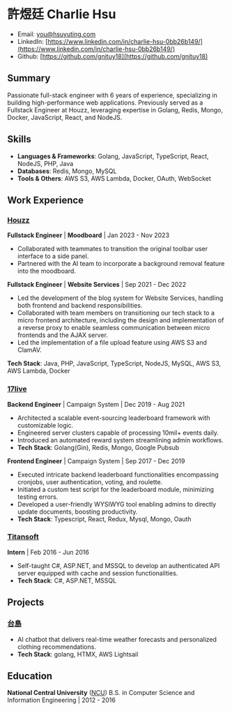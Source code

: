 # 許煜廷 Charlie Hsu

- Email: [you@hsuyuting.com](you@hsuyuting.com)
- LinkedIn: [https://www.linkedin.com/in/charlie-hsu-0bb26b149/](https://www.linkedin.com/in/charlie-hsu-0bb26b149/)
- Github: [https://github.com/gnituy18](https://github.com/gnituy18)

## Summary
Passionate full-stack engineer with 6 years of experience, specializing in building high-performance web applications. Previously served as a Fullstack Engineer at Houzz, leveraging expertise in Golang, Redis, Mongo, Docker, JavaScript, React, and NodeJS.

## Skills
- **Languages & Frameworks**: Golang, JavaScript, TypeScript, React, NodeJS, PHP, Java
- **Databases**: Redis, Mongo, MySQL
- **Tools & Others**: AWS S3, AWS Lambda, Docker, OAuth, WebSocket

## Work Experience
### [Houzz](https://houzz.com)

**Fullstack Engineer** | **Moodboard** | Jan 2023 - Nov 2023
- Collaborated with teammates to transition the original toolbar user interface to a side panel.
- Partnered with the AI team to incorporate a background removal feature into the moodboard.

**Fullstack Engineer** | **Website Services** | Sep 2021 - Dec 2022
- Led the development of the blog system for Website Services, handling both frontend and backend responsibilities.
- Collaborated with team members on transitioning our tech stack to a micro frontend architecture, including the design and implementation of a reverse proxy to enable seamless communication between micro frontends and the AJAX server.
- Led the implementation of a file upload feature using AWS S3 and ClamAV.

**Tech Stack**: Java, PHP, JavaScript, TypeScript, NodeJS, MySQL, AWS S3, AWS Lambda, Docker

### [17live](https://about.17.live/)
**Backend Engineer** | Campaign System | Dec 2019 - Aug 2021
- Architected a scalable event-sourcing leaderboard framework with customizable logic.
- Engineered server clusters capable of processing 10mil+ events daily.
- Introduced an automated reward system streamlining admin workflows.
- **Tech Stack**: Golang(Gin), Redis, Mongo, Google Pubsub

**Frontend Engineer** | Campaign System | Sep 2017 - Dec 2019
- Executed intricate backend leaderboard functionalities encompassing cronjobs, user authentication, voting, and roulette.
- Initiated a custom test script for the leaderboard module, minimizing testing errors.
- Developed a user-friendly WYSIWYG tool enabling admins to directly update documents, boosting productivity.
- **Tech Stack**: Typescript, React, Redux, Mysql, Mongo, Oauth

### [Titansoft](http://www.titansoft.com/tw/)
**Intern** | Feb 2016 - Jun 2016
- Self-taught C#, ASP.NET, and MSSQL to develop an authenticated API server equipped with cache and session functionalities.
- **Tech Stack**: C#, ASP.NET, MSSQL

## Projects
### [台島](https://台島.tw)
- AI chatbot that delivers real-time weather forecasts and personalized clothing recommendations.
- **Tech Stack**: golang, HTMX, AWS Lightsail

## Education
**National Central University** ([NCU](https://www.ncu.edu.tw/))
B.S. in Computer Science and Information Engineering | 2012 - 2016
